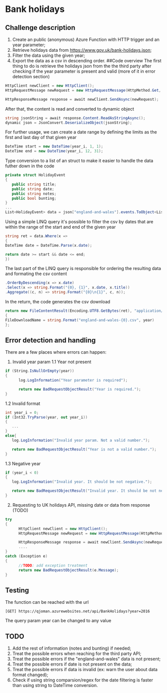 # Bank holidays
## Challenge description
1. Create an public (anonymous) Azure Function with HTTP trigger and an year parameter;
2. Retrieve holidays data from https://www.gov.uk/bank-holidays.json;
3. Filter the data using the given year;
4. Export the data as a csv in descending order.
##Code overview
The first thing to do is retrieve the holidays json from the the third party after checking if the year parameter is present and valid (more of it in error detection section)
```csharp
HttpClient newClient = new HttpClient();
HttpRequestMessage newRequest = new HttpRequestMessage(HttpMethod.Get, "https://www.gov.uk/bank-holidays.json");

HttpResponseMessage response = await newClient.SendAsync(newRequest);
```
After that, the content is read and converted to dynamic object
```csharp
string jsonString = await response.Content.ReadAsStringAsync();
dynamic json = JsonConvert.DeserializeObject(jsonString);
```
For further usage, we can create a date range by defining the limits as the first and last day of that given year
```csharp
DateTime start = new DateTime(year_i, 1, 1);
DateTime end = new DateTime(year_i, 12, 31);
```
Type conversion to a list of an struct to make it easier to handle the data futher down in the code
```csharp
private struct HolidayEvent
{
   public string title;
   public string date;
   public string notes;
   public bool bunting;
}
...
List<HolidayEvent> data = json["england-and-wales"].events.ToObject<List<HolidayEvent>>();
```
Using a simple LINQ query it's possible to filter the csv by dates that are within the range of the start and end of the given year
```csharp
string ret = data.Where(x =>
{
DateTime date = DateTime.Parse(x.date);

return date >= start && date <= end;
})
```
The last part of the LINQ query is responsible for ordering the resulting data and formating the csv content
```csharp
.OrderByDescending(x => x.date)
.Select(x => string.Format("{0}, {1}", x.date, x.title))
.Aggregate((c, n) => string.Format("{0}\n{1}", c, n));
```
In the return, the code generates the csv download
```csharp
return new FileContentResult(Encoding.UTF8.GetBytes(ret), "application/octet-stream")
{
FileDownloadName = string.Format("england-and-wales-{0}.csv", year)
};
```
## Error detection and handling
There are a few places where errors can happen:
1. Invalid year param
   1.1 Year not present
```csharp
if (String.IsNullOrEmpty(year))
{
      log.LogInformation("Year parameter is required");

      return new BadRequestObjectResult("Year is required.");
}
```
   1.2 Invalid format
```csharp
int year_i = 0;
if (Int32.TryParse(year, out year_i))
{
   ...
}
else{
   log.LogInformation("Invalid year param. Not a valid number.");

   return new BadRequestObjectResult("Year is not a valid number.");
}
```
   1.3 Negative year
```csharp
if (year_i < 0)
{
   log.LogInformation("Invalid year. It should be not negative.");

   return new BadRequestObjectResult("Invalid year. It should be not negative.");
}
```
2. Requesting to UK holidays API, missing date or data from response (TODO)
```csharp
try
{
      HttpClient newClient = new HttpClient();
      HttpRequestMessage newRequest = new HttpRequestMessage(HttpMethod.Get, "https://www.gov.uk/bank-holidays.json");

      HttpResponseMessage response = await newClient.SendAsync(newRequest);
      ....
}
catch (Exception e)
{
      //TODO: add exception treatment
      return new BadRequestObjectResult(e.Message);
}
```
## Testing
The function can be reached with the url 
```
[GET] https://qjoman.azurewebsites.net/api/BankHolidays?year=2016
```
The query param year can be changed to any value
## TODO
1. Add the rest of information (notes and bunting) if needed;
2. Treat the possible errors when reaching for the third party API;
3. Treat the possible errors if the "england-and-wales" data is not present;
4. Treat the possible errors if date is not present on the data;
5. Treat the possible errors if data is invalid (ex: warn the user about data format changed);
6. Check if using string comparsion/regex for the date filtering is faster than using string to DateTime conversion.